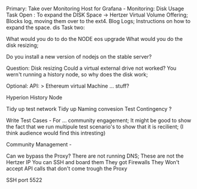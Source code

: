 
Primary:
Take over Monitoring
Host for Grafana - Monitoring:  Disk Usage
Task Open : To expand the DISK Space -> Hertzer Virtual Volume Offering; Blocks log, moving them over to the ext4. Blog Logs;
Instructions on how to expand the space.
dis
Task two: 

What would you do to do the NODE eos upgrade
What would you do the disk resizing; 

Do you install a new version of nodejs on the stable server?

Question: Disk resizing
Could a virtual external drive not worked?
You wern't running a history node, so why does the disk work;



Optional:
API: > Ethereum virtual Machine ... stuff?

Hyperion History Node

Tidy up test network
Tidy up Naming convesion
Test Contingency ?

Write Test Cases -
For ... community engagement; 
It might be good to show the fact that we run multipule test scenario's to show that it is recilient; (I think audience would find this intresting) 

Community Management - 


Can we bypass the Proxy?
There are not running DNS; These are not the Hertzer IP
You can SSH and board them 
They got Firewalls
They Won't accept API calls that don't come trough the Proxy

SSH port 5522 